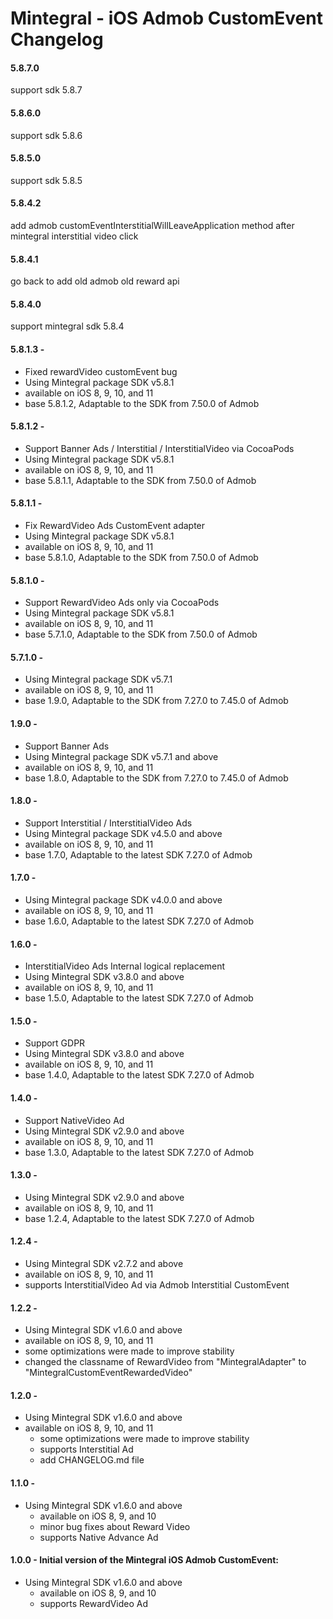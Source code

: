 # Mintegral - iOS Admob CustomEvent Changelog

#### 5.8.7.0
support sdk 5.8.7

#### 5.8.6.0
support sdk 5.8.6

#### 5.8.5.0
support sdk 5.8.5

#### 5.8.4.2
add admob customEventInterstitialWillLeaveApplication method after mintegral interstitial video click

#### 5.8.4.1
go back to add old admob old reward api

#### 5.8.4.0
support mintegral sdk 5.8.4

#### 5.8.1.3 -
- Fixed rewardVideo customEvent bug
- Using Mintegral package SDK v5.8.1
- available on iOS  8, 9, 10, and 11
- base 5.8.1.2,  Adaptable to the SDK from 7.50.0  of Admob

#### 5.8.1.2 -
- Support Banner Ads / Interstitial / InterstitialVideo via CocoaPods
- Using Mintegral package SDK v5.8.1
- available on iOS  8, 9, 10, and 11
- base 5.8.1.1,  Adaptable to the SDK from 7.50.0  of Admob

#### 5.8.1.1 -
- Fix RewardVideo Ads CustomEvent adapter 
- Using Mintegral package SDK v5.8.1
- available on iOS  8, 9, 10, and 11
- base 5.8.1.0,  Adaptable to the SDK from 7.50.0  of Admob


#### 5.8.1.0 -
- Support RewardVideo Ads only via CocoaPods
- Using Mintegral package SDK v5.8.1
- available on iOS  8, 9, 10, and 11
- base 5.7.1.0,  Adaptable to the SDK from 7.50.0  of Admob



#### 5.7.1.0 -
- Using Mintegral package SDK v5.7.1
- available on iOS  8, 9, 10, and 11
- base 1.9.0,  Adaptable to the SDK from 7.27.0 to 7.45.0  of Admob

#### 1.9.0 -
- Support Banner Ads
- Using Mintegral package SDK v5.7.1 and above
- available on iOS  8, 9, 10, and 11
- base 1.8.0,  Adaptable to the SDK from 7.27.0 to 7.45.0  of Admob

#### 1.8.0 -
- Support Interstitial / InterstitialVideo Ads
- Using Mintegral package SDK v4.5.0 and above
- available on iOS 8, 9, 10, and 11
- base 1.7.0,  Adaptable to the latest SDK 7.27.0 of Admob


#### 1.7.0 -
- Using Mintegral package SDK v4.0.0 and above
- available on iOS 8, 9, 10, and 11
- base 1.6.0,  Adaptable to the latest SDK 7.27.0 of Admob

#### 1.6.0 -
- InterstitialVideo Ads  Internal logical replacement
- Using Mintegral SDK v3.8.0 and above
- available on iOS 8, 9, 10, and 11
- base 1.5.0,  Adaptable to the latest SDK 7.27.0 of Admob

#### 1.5.0 -
- Support GDPR
- Using Mintegral SDK v3.8.0 and above
- available on iOS 8, 9, 10, and 11
- base 1.4.0,  Adaptable to the latest SDK 7.27.0 of Admob

#### 1.4.0 -
- Support NativeVideo Ad
- Using Mintegral SDK v2.9.0 and above
- available on iOS 8, 9, 10, and 11
- base 1.3.0,  Adaptable to the latest SDK 7.27.0 of Admob

#### 1.3.0 -
- Using Mintegral SDK v2.9.0 and above
- available on iOS 8, 9, 10, and 11
- base 1.2.4,  Adaptable to the latest SDK 7.27.0 of Admob

#### 1.2.4 -
- Using Mintegral SDK v2.7.2 and above
- available on iOS 8, 9, 10, and 11
- supports InterstitialVideo Ad via Admob Interstitial CustomEvent

#### 1.2.2 -
- Using Mintegral SDK v1.6.0 and above
- available on iOS 8, 9, 10, and 11
- some optimizations were made to improve stability
- changed the classname of RewardVideo from "MintegralAdapter" to "MintegralCustomEventRewardedVideo"

#### 1.2.0 -
- Using Mintegral SDK v1.6.0 and above
- available on iOS 8, 9, 10, and 11
    - some optimizations were made to improve stability
    - supports Interstitial Ad
    - add CHANGELOG.md file

#### 1.1.0 -
- Using Mintegral SDK v1.6.0 and above
    - available on iOS 8, 9, and 10
    - minor bug fixes about Reward Video
    - supports Native Advance Ad

#### 1.0.0 - Initial version of the Mintegral iOS Admob CustomEvent:
- Using Mintegral SDK v1.6.0 and above
    - available on iOS 8, 9, and 10
    - supports RewardVideo Ad

